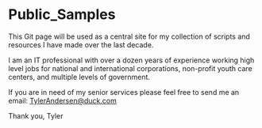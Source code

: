 # Public_Samples

This Git page will be used as a central site for my collection of scripts and resources I have made over the last decade.

I am an IT professional with over a dozen years of experience working high level jobs for national and international corporations, non-profit youth care centers, and multiple levels of government.

If you are in need of my senior services please feel free to send me an email:
TylerAndersen@duck.com


Thank you,
Tyler
